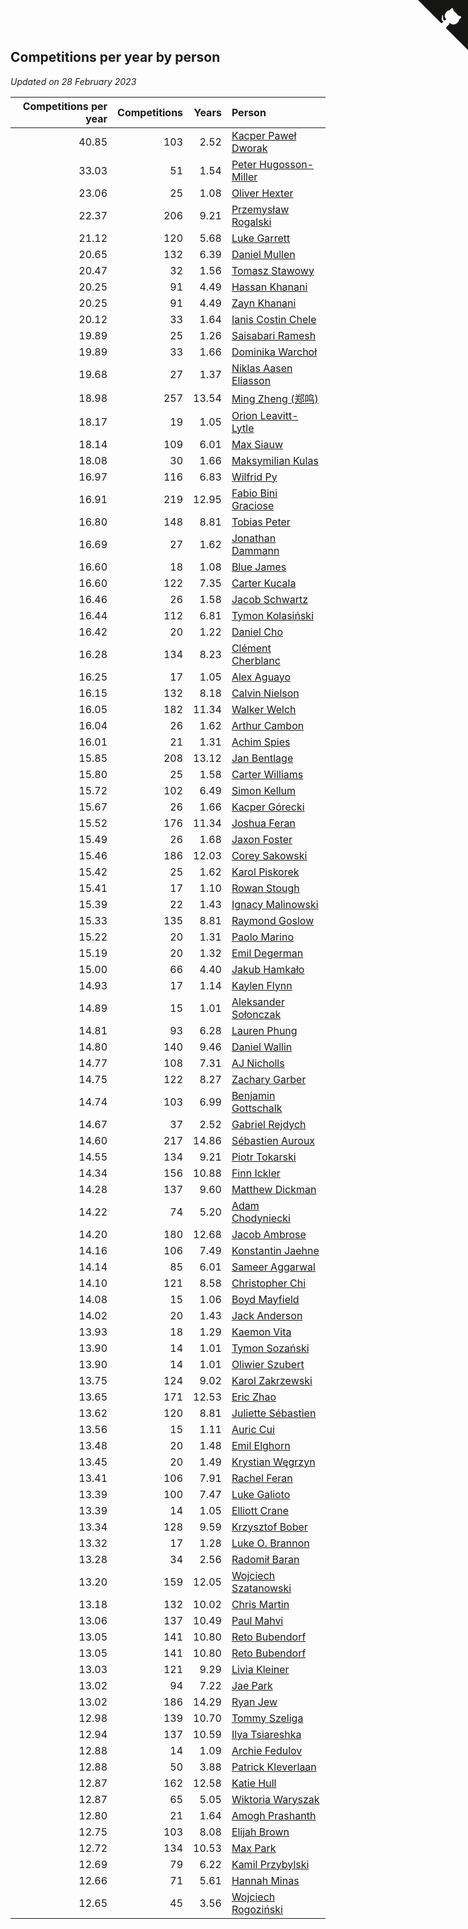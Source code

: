 ## Competitions per year by person

*Updated on 28 February 2023*

| Competitions per year | Competitions | Years | Person |
| ---: | ---: | ---: | :--- |
| 40.85 | 103 | 2.52 | [Kacper Paweł Dworak](https://www.worldcubeassociation.org/persons/2020DWOR01) |
| 33.03 | 51 | 1.54 | [Peter Hugosson-Miller](https://www.worldcubeassociation.org/persons/2021HUGO01) |
| 23.06 | 25 | 1.08 | [Oliver Hexter](https://www.worldcubeassociation.org/persons/2022HEXT01) |
| 22.37 | 206 | 9.21 | [Przemysław Rogalski](https://www.worldcubeassociation.org/persons/2013ROGA02) |
| 21.12 | 120 | 5.68 | [Luke Garrett](https://www.worldcubeassociation.org/persons/2017GARR05) |
| 20.65 | 132 | 6.39 | [Daniel Mullen](https://www.worldcubeassociation.org/persons/2016MULL04) |
| 20.47 | 32 | 1.56 | [Tomasz Stawowy](https://www.worldcubeassociation.org/persons/2021STAW01) |
| 20.25 | 91 | 4.49 | [Hassan Khanani](https://www.worldcubeassociation.org/persons/2018KHAN26) |
| 20.25 | 91 | 4.49 | [Zayn Khanani](https://www.worldcubeassociation.org/persons/2018KHAN28) |
| 20.12 | 33 | 1.64 | [Ianis Costin Chele](https://www.worldcubeassociation.org/persons/2021CHEL01) |
| 19.89 | 25 | 1.26 | [Saisabari Ramesh](https://www.worldcubeassociation.org/persons/2021RAME01) |
| 19.89 | 33 | 1.66 | [Dominika Warchoł](https://www.worldcubeassociation.org/persons/2021WARC01) |
| 19.68 | 27 | 1.37 | [Niklas Aasen Eliasson](https://www.worldcubeassociation.org/persons/2021ELIA01) |
| 18.98 | 257 | 13.54 | [Ming Zheng (郑鸣)](https://www.worldcubeassociation.org/persons/2009ZHEN11) |
| 18.17 | 19 | 1.05 | [Orion Leavitt-Lytle](https://www.worldcubeassociation.org/persons/2022LEAV01) |
| 18.14 | 109 | 6.01 | [Max Siauw](https://www.worldcubeassociation.org/persons/2017SIAU02) |
| 18.08 | 30 | 1.66 | [Maksymilian Kulas](https://www.worldcubeassociation.org/persons/2021KULA02) |
| 16.97 | 116 | 6.83 | [Wilfrid Py](https://www.worldcubeassociation.org/persons/2016PYWI01) |
| 16.91 | 219 | 12.95 | [Fabio Bini Graciose](https://www.worldcubeassociation.org/persons/2010GRAC02) |
| 16.80 | 148 | 8.81 | [Tobias Peter](https://www.worldcubeassociation.org/persons/2014PETE03) |
| 16.69 | 27 | 1.62 | [Jonathan Dammann](https://www.worldcubeassociation.org/persons/2021DAMM01) |
| 16.60 | 18 | 1.08 | [Blue James](https://www.worldcubeassociation.org/persons/2022JAME01) |
| 16.60 | 122 | 7.35 | [Carter Kucala](https://www.worldcubeassociation.org/persons/2015KUCA01) |
| 16.46 | 26 | 1.58 | [Jacob Schwartz](https://www.worldcubeassociation.org/persons/2021SCHW01) |
| 16.44 | 112 | 6.81 | [Tymon Kolasiński](https://www.worldcubeassociation.org/persons/2016KOLA02) |
| 16.42 | 20 | 1.22 | [Daniel Cho](https://www.worldcubeassociation.org/persons/2021CHOD01) |
| 16.28 | 134 | 8.23 | [Clément Cherblanc](https://www.worldcubeassociation.org/persons/2014CHER05) |
| 16.25 | 17 | 1.05 | [Alex Aguayo](https://www.worldcubeassociation.org/persons/2022AGUA01) |
| 16.15 | 132 | 8.18 | [Calvin Nielson](https://www.worldcubeassociation.org/persons/2014NIEL03) |
| 16.05 | 182 | 11.34 | [Walker Welch](https://www.worldcubeassociation.org/persons/2011WELC01) |
| 16.04 | 26 | 1.62 | [Arthur Cambon](https://www.worldcubeassociation.org/persons/2021CAMB01) |
| 16.01 | 21 | 1.31 | [Achim Spies](https://www.worldcubeassociation.org/persons/2021SPIE01) |
| 15.85 | 208 | 13.12 | [Jan Bentlage](https://www.worldcubeassociation.org/persons/2010BENT01) |
| 15.80 | 25 | 1.58 | [Carter Williams](https://www.worldcubeassociation.org/persons/2021WILL06) |
| 15.72 | 102 | 6.49 | [Simon Kellum](https://www.worldcubeassociation.org/persons/2016KELL12) |
| 15.67 | 26 | 1.66 | [Kacper Górecki](https://www.worldcubeassociation.org/persons/2021GORE01) |
| 15.52 | 176 | 11.34 | [Joshua Feran](https://www.worldcubeassociation.org/persons/2011FERA01) |
| 15.49 | 26 | 1.68 | [Jaxon Foster](https://www.worldcubeassociation.org/persons/2021FOST01) |
| 15.46 | 186 | 12.03 | [Corey Sakowski](https://www.worldcubeassociation.org/persons/2011SAKO01) |
| 15.42 | 25 | 1.62 | [Karol Piskorek](https://www.worldcubeassociation.org/persons/2021PISK01) |
| 15.41 | 17 | 1.10 | [Rowan Stough](https://www.worldcubeassociation.org/persons/2022STOU01) |
| 15.39 | 22 | 1.43 | [Ignacy Malinowski](https://www.worldcubeassociation.org/persons/2021MALI02) |
| 15.33 | 135 | 8.81 | [Raymond Goslow](https://www.worldcubeassociation.org/persons/2014GOSL01) |
| 15.22 | 20 | 1.31 | [Paolo Marino](https://www.worldcubeassociation.org/persons/2021MARI04) |
| 15.19 | 20 | 1.32 | [Emil Degerman](https://www.worldcubeassociation.org/persons/2021DEGE01) |
| 15.00 | 66 | 4.40 | [Jakub Hamkało](https://www.worldcubeassociation.org/persons/2018HAMK01) |
| 14.93 | 17 | 1.14 | [Kaylen Flynn](https://www.worldcubeassociation.org/persons/2022FLYN01) |
| 14.89 | 15 | 1.01 | [Aleksander Sołonczak](https://www.worldcubeassociation.org/persons/2022SOLO01) |
| 14.81 | 93 | 6.28 | [Lauren Phung](https://www.worldcubeassociation.org/persons/2016PHUN02) |
| 14.80 | 140 | 9.46 | [Daniel Wallin](https://www.worldcubeassociation.org/persons/2013WALL03) |
| 14.77 | 108 | 7.31 | [AJ Nicholls](https://www.worldcubeassociation.org/persons/2015NICH04) |
| 14.75 | 122 | 8.27 | [Zachary Garber](https://www.worldcubeassociation.org/persons/2014GARB01) |
| 14.74 | 103 | 6.99 | [Benjamin Gottschalk](https://www.worldcubeassociation.org/persons/2016GOTT01) |
| 14.67 | 37 | 2.52 | [Gabriel Rejdych](https://www.worldcubeassociation.org/persons/2020REJD01) |
| 14.60 | 217 | 14.86 | [Sébastien Auroux](https://www.worldcubeassociation.org/persons/2008AURO01) |
| 14.55 | 134 | 9.21 | [Piotr Tokarski](https://www.worldcubeassociation.org/persons/2013TOKA01) |
| 14.34 | 156 | 10.88 | [Finn Ickler](https://www.worldcubeassociation.org/persons/2012ICKL01) |
| 14.28 | 137 | 9.60 | [Matthew Dickman](https://www.worldcubeassociation.org/persons/2013DICK01) |
| 14.22 | 74 | 5.20 | [Adam Chodyniecki](https://www.worldcubeassociation.org/persons/2017CHOD02) |
| 14.20 | 180 | 12.68 | [Jacob Ambrose](https://www.worldcubeassociation.org/persons/2010AMBR01) |
| 14.16 | 106 | 7.49 | [Konstantin Jaehne](https://www.worldcubeassociation.org/persons/2015JAEH01) |
| 14.14 | 85 | 6.01 | [Sameer Aggarwal](https://www.worldcubeassociation.org/persons/2017AGGA01) |
| 14.10 | 121 | 8.58 | [Christopher Chi](https://www.worldcubeassociation.org/persons/2014CHIC01) |
| 14.08 | 15 | 1.06 | [Boyd Mayfield](https://www.worldcubeassociation.org/persons/2022MAYF01) |
| 14.02 | 20 | 1.43 | [Jack Anderson](https://www.worldcubeassociation.org/persons/2021ANDE05) |
| 13.93 | 18 | 1.29 | [Kaemon Vita](https://www.worldcubeassociation.org/persons/2021VITA01) |
| 13.90 | 14 | 1.01 | [Tymon Sozański](https://www.worldcubeassociation.org/persons/2022SOZA01) |
| 13.90 | 14 | 1.01 | [Oliwier Szubert](https://www.worldcubeassociation.org/persons/2022SZUB01) |
| 13.75 | 124 | 9.02 | [Karol Zakrzewski](https://www.worldcubeassociation.org/persons/2014ZAKR01) |
| 13.65 | 171 | 12.53 | [Eric Zhao](https://www.worldcubeassociation.org/persons/2010ZHAO19) |
| 13.62 | 120 | 8.81 | [Juliette Sébastien](https://www.worldcubeassociation.org/persons/2014SEBA01) |
| 13.56 | 15 | 1.11 | [Auric Cui](https://www.worldcubeassociation.org/persons/2022CUIA01) |
| 13.48 | 20 | 1.48 | [Emil Elghorn](https://www.worldcubeassociation.org/persons/2021ELGH01) |
| 13.45 | 20 | 1.49 | [Krystian Węgrzyn](https://www.worldcubeassociation.org/persons/2021WEGR01) |
| 13.41 | 106 | 7.91 | [Rachel Feran](https://www.worldcubeassociation.org/persons/2015FERA01) |
| 13.39 | 100 | 7.47 | [Luke Galioto](https://www.worldcubeassociation.org/persons/2015GALI02) |
| 13.39 | 14 | 1.05 | [Elliott Crane](https://www.worldcubeassociation.org/persons/2022CRAN01) |
| 13.34 | 128 | 9.59 | [Krzysztof Bober](https://www.worldcubeassociation.org/persons/2013BOBE01) |
| 13.32 | 17 | 1.28 | [Luke O. Brannon](https://www.worldcubeassociation.org/persons/2021BRAN02) |
| 13.28 | 34 | 2.56 | [Radomił Baran](https://www.worldcubeassociation.org/persons/2020BARA02) |
| 13.20 | 159 | 12.05 | [Wojciech Szatanowski](https://www.worldcubeassociation.org/persons/2011SZAT01) |
| 13.18 | 132 | 10.02 | [Chris Martin](https://www.worldcubeassociation.org/persons/2013MART03) |
| 13.06 | 137 | 10.49 | [Paul Mahvi](https://www.worldcubeassociation.org/persons/2012MAHV01) |
| 13.05 | 141 | 10.80 | [Reto Bubendorf](https://www.worldcubeassociation.org/persons/2012BUBE01) |
| 13.05 | 141 | 10.80 | [Reto Bubendorf](https://www.worldcubeassociation.org/persons/2012BUBE01) |
| 13.03 | 121 | 9.29 | [Livia Kleiner](https://www.worldcubeassociation.org/persons/2013KLEI03) |
| 13.02 | 94 | 7.22 | [Jae Park](https://www.worldcubeassociation.org/persons/2015PARK24) |
| 13.02 | 186 | 14.29 | [Ryan Jew](https://www.worldcubeassociation.org/persons/2008JEWR01) |
| 12.98 | 139 | 10.70 | [Tommy Szeliga](https://www.worldcubeassociation.org/persons/2012SZEL01) |
| 12.94 | 137 | 10.59 | [Ilya Tsiareshka](https://www.worldcubeassociation.org/persons/2012TERE01) |
| 12.88 | 14 | 1.09 | [Archie Fedulov](https://www.worldcubeassociation.org/persons/2022FEDU01) |
| 12.88 | 50 | 3.88 | [Patrick Kleverlaan](https://www.worldcubeassociation.org/persons/2019KLEV01) |
| 12.87 | 162 | 12.58 | [Katie Hull](https://www.worldcubeassociation.org/persons/2010HULL01) |
| 12.87 | 65 | 5.05 | [Wiktoria Waryszak](https://www.worldcubeassociation.org/persons/2018WARY01) |
| 12.80 | 21 | 1.64 | [Amogh Prashanth](https://www.worldcubeassociation.org/persons/2021PRAS01) |
| 12.75 | 103 | 8.08 | [Elijah Brown](https://www.worldcubeassociation.org/persons/2015BROW03) |
| 12.72 | 134 | 10.53 | [Max Park](https://www.worldcubeassociation.org/persons/2012PARK03) |
| 12.69 | 79 | 6.22 | [Kamil Przybylski](https://www.worldcubeassociation.org/persons/2016PRZY01) |
| 12.66 | 71 | 5.61 | [Hannah Minas](https://www.worldcubeassociation.org/persons/2017MINA04) |
| 12.65 | 45 | 3.56 | [Wojciech Rogoziński](https://www.worldcubeassociation.org/persons/2019ROGO04) |


<a href="https://github.com/jonatanklosko/wca_statistics" class="github-corner" aria-label="View source on Github"><svg width="80" height="80" viewBox="0 0 250 250" style="fill:#151513; color:#fff; position: absolute; top: 0; border: 0; right: 0;" aria-hidden="true"><path d="M0,0 L115,115 L130,115 L142,142 L250,250 L250,0 Z"></path><path d="M128.3,109.0 C113.8,99.7 119.0,89.6 119.0,89.6 C122.0,82.7 120.5,78.6 120.5,78.6 C119.2,72.0 123.4,76.3 123.4,76.3 C127.3,80.9 125.5,87.3 125.5,87.3 C122.9,97.6 130.6,101.9 134.4,103.2" fill="currentColor" style="transform-origin: 130px 106px;" class="octo-arm"></path><path d="M115.0,115.0 C114.9,115.1 118.7,116.5 119.8,115.4 L133.7,101.6 C136.9,99.2 139.9,98.4 142.2,98.6 C133.8,88.0 127.5,74.4 143.8,58.0 C148.5,53.4 154.0,51.2 159.7,51.0 C160.3,49.4 163.2,43.6 171.4,40.1 C171.4,40.1 176.1,42.5 178.8,56.2 C183.1,58.6 187.2,61.8 190.9,65.4 C194.5,69.0 197.7,73.2 200.1,77.6 C213.8,80.2 216.3,84.9 216.3,84.9 C212.7,93.1 206.9,96.0 205.4,96.6 C205.1,102.4 203.0,107.8 198.3,112.5 C181.9,128.9 168.3,122.5 157.7,114.1 C157.9,116.9 156.7,120.9 152.7,124.9 L141.0,136.5 C139.8,137.7 141.6,141.9 141.8,141.8 Z" fill="currentColor" class="octo-body"></path></svg></a><style>.github-corner:hover .octo-arm{animation:octocat-wave 560ms ease-in-out}@keyframes octocat-wave{0%,100%{transform:rotate(0)}20%,60%{transform:rotate(-25deg)}40%,80%{transform:rotate(10deg)}}@media (max-width:500px){.github-corner:hover .octo-arm{animation:none}.github-corner .octo-arm{animation:octocat-wave 560ms ease-in-out}}</style>

